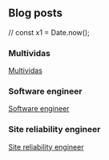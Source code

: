## Blog posts

// const x1 = Date.now();

### Multividas
[Multividas](https://soulaimaneyahya.com/posts/1734297862742)

### Software engineer
[Software engineer](https://soulaimaneyahya.com/posts/1737840257394)

### Site reliability engineer
[Site reliability engineer](https://soulaimaneyahya.com/posts/1733051726927)
